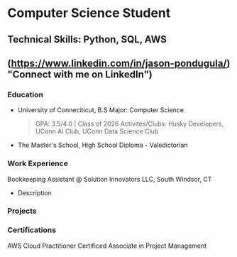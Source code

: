 # Computer Science Student 
## Technical Skills: Python, SQL, AWS
## (https://www.linkedin.com/in/jason-pondugula/) "Connect with me on LinkedIn")

### Education 
- University of Conneciticut, B.S Major: Computer Science 
  > GPA: 3.5/4.0 | Class of 2026 
  > Activites/Clubs: Husky Developers, UConn AI Club, UConn Data Science Club 
- The Master's School, High School Diploma - Valedictorian
  > 

### Work Experience 
Bookkeeping Assistant @ Solution Innovators LLC, South Windsor, CT 
- Description

### Projects 

### Certifications 

AWS Cloud Practitioner 
Certificed Associate in Project Management 
